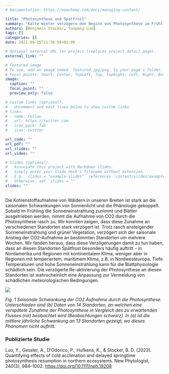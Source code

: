 ```yaml
---
# Documentation: https://wowchemy.com/docs/managing-content/

title: "Photosynthese und Spätfrost"
summary: "Kalte Winter verzögern den Beginn von Photosynthese im Frühling"
authors: [Benjamin Stocker, Yunpeng Luo]
tags: []
categories: []
date: 2021-09-25T11:56:58+02:00

# Optional external URL for project (replaces project detail page).
external_link: ""

# Featured image
# To use, add an image named `featured.jpg/png` to your page's folder.
# Focal points: Smart, Center, TopLeft, Top, TopRight, Left, Right, BottomLeft, Bottom, BottomRight.
image:
  caption: ""
  focal_point: ""
  preview_only: false

# Custom links (optional).
#   Uncomment and edit lines below to show custom links.
# links:
# - name: Follow
#   url: https://twitter.com
#   icon_pack: fab
#   icon: twitter

url_code: ""
url_pdf: ""
url_slides: ""
url_video: ""

# Slides (optional).
#   Associate this project with Markdown slides.
#   Simply enter your slide deck's filename without extension.
#   E.g. `slides = "example-slides"` references `content/slides/example-slides.md`.
#   Otherwise, set `slides = ""`.
slides: ""
---
```


Die Kohlenstoffaufnahme von Wäldern in unseren Breiten ist stark an die saisonalen Schwankungen von Sonnenlicht und die Phänologie gekoppelt. Sobald im Frühling die Sonneneinstrahlung zunimmt und Blätter ausgetrieben werden, nimmt die Aufnahme von CO2 durch die Photosynthese rasch zu. Wir konnten zeigen, dass diese Zunahme an verschiedenen Standorten stark verzögert ist. Trotz rasch ansteigender Sonneneinstrahlung und grüner Vegetation, verzögert sich der saisonale Anstieg der CO2-Aufnahme an bestimmten Standorten um mehrere Wochen. Wir fanden heraus, dass diese Verzögerungen damit zu tun haben, dass an diesen Standorten Spätfrost besonders häufig auftritt – in Nordamerika und Regionen mit kontinentalem Klima, weniger aber in Regionen mit temperiertem, maritimem Klima, z.B. in Nordwesteuropa. Tiefe Temperaturen und hohe Sonneneinstrahlung kann für die Blattphysiologie schädlich sein. Die verzögerte Re-aktivierung der Photosynthese an diesen Standorten ist wahrscheinlich eine Anpassung zur Vermeidung von schädlichen meteorologischen Bedingungen.

![](photocold.png)

*Fig. 1 Saisonale Schwankung der CO2 Aufnahme durch die Photosynthese. Unterschieden sind (b) Daten von 14 Standorten, an welchen eine verspätete Zunahme der Photosynthese in Vergleich des zu erwartenden Flusses (rot) beobachtet wird (Beobachtungen schwarz). In (a) ist die mittlere jährliche Schwankung an 13 Standorten gezeigt, wo dieses Phänomen nicht auftritt.*

### Publizierte Studie

Luo, Y., Gessler, A., D’Odorico, P., Hufkens, K., & Stocker, B. D. (2023). Quantifying effects of cold acclimation and delayed springtime photosynthesis resumption in northern ecosystems. New Phytologist, 240(3), 984–1002. https://doi.org/10.1111/nph.19208
